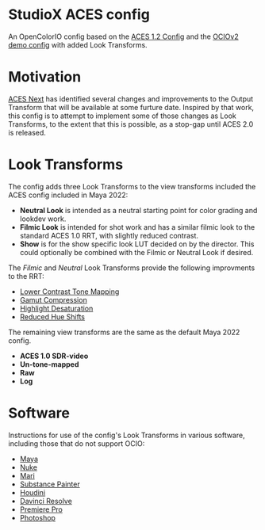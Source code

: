 # StudioX ACES config

An OpenColorIO config based on the [ACES 1.2 Config](https://github.com/colour-science/OpenColorIO-Configs/tree/feature/aces-1.2-config/aces_1.2) and the [OCIOv2 demo config](https://opencolorio.readthedocs.io/en/latest/configurations/ocio_v2_demo.html) with added Look Transforms.

# Motivation

[ACES Next](https://community.acescentral.com/c/aces-development-acesnext/67) has identified several changes and improvements to the Output Transform that will be available at some furture date. Inspired by that work,  this config is to attempt to implement some of those changes as Look Transforms, to the extent that this is possible, as a stop-gap until ACES 2.0 is released.

# Look Transforms
  
The config adds three Look Transforms to the view transforms included the ACES config included in Maya 2022:

- **Neutral Look**
   is intended as a neutral starting point for color grading and lookdev work. 
- **Filmic Look**
   is intended for shot work and has a similar filmic look to the standard ACES 1.0 RRT, with slightly reduced contrast. 
- **Show** is for the show specific look LUT decided on by the director. This could optionally be combined with the Filmic or Neutral Look if desired.

The *Filmic* and *Neutral* Look Transforms provide the following improvments to the RRT:
  - [Lower Contrast Tone Mapping](../docs/tonemap.md)
  - [Gamut Compression](../docs/gamut.md)
  - [Highlight Desaturation](../docs/highlight.md)
  - [Reduced Hue Shifts](../docs/chroma.md)
  
The remaining view transforms are the same as the default Maya 2022 config.

- **ACES 1.0 SDR-video**
- **Un-tone-mapped** 
- **Raw** 
- **Log**

# Software

Instructions for use of the config's Look Transforms in various software, including those that do not support OCIO:

- [Maya](../docs/Maya.md) 
- [Nuke](../docs/Nuke.md) 
- [Mari](../docs/Mari.md) 
- [Substance Painter](../docs/Substance.md) 
- [Houdini](https://www.sidefx.com/docs/houdini/io/ocio.html) 
- [Davinci Resolve](../docs/Resolve.md) 
- [Premiere Pro](../docs/Premiere.md) 
- [Photoshop](../docs/Photoshop_v2.md) 
  
  



  



